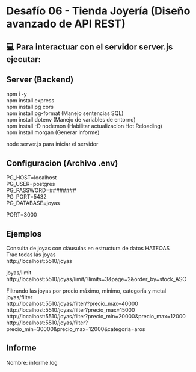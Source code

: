 # Desafío 06 - Tienda Joyería (Diseño avanzado de API REST)

## :computer: Para interactuar con el servidor server.js ejecutar:

 ## Server (Backend)
npm i -y  
npm install express  
npm install pg cors  
npm install pg-format (Manejo sentencias SQL)  
npm install dotenv (Manejo de variables de entorno)  
npm install -D nodemon (Habilitar actualizacion Hot Reloading)  
npm install morgan (Generar informe)

node server.js para iniciar el servidor

## Configuracion (Archivo .env)
PG_HOST=localhost  
PG_USER=postgres  
PG_PASSWORD=########  
PG_PORT=5432  
PG_DATABASE=joyas  

PORT=3000

## Ejemplos
Consulta de joyas con cláusulas en estructura de datos HATEOAS  
Trae todas las joyas  
http://localhost:5510/joyas

joyas/limit  
http://localhost:5510/joyas/limit/?limits=3&page=2&order_by=stock_ASC  

Filtrando las joyas por precio máximo, mínimo, categoría y metal  
joyas/filter  
http://localhost:5510/joyas/filter/?precio_max=40000  
http://localhost:5510/joyas/filter?precio_max=15000  
http://localhost:5510/joyas/filter?precio_min=20000&precio_max=12000  
http://localhost:5510/joyas/filter?precio_min=30000&precio_max=12000&categoria=aros  

## Informe
Nombre: informe.log
